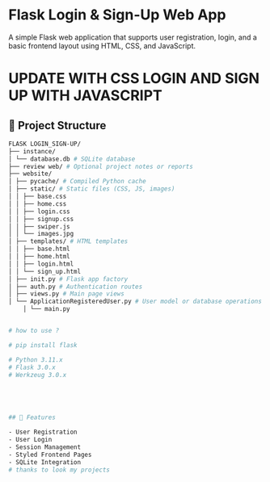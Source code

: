 # Flask Login & Sign-Up Web App

A simple Flask web application that supports user registration, login, and a basic frontend layout using HTML, CSS, and JavaScript.
# UPDATE WITH CSS LOGIN AND SIGN UP WITH JAVASCRIPT

## 📁 Project Structure

```bash
FLASK LOGIN_SIGN-UP/
├── instance/
│ └── database.db # SQLite database
├── review web/ # Optional project notes or reports
├── website/
│ ├── pycache/ # Compiled Python cache
│ ├── static/ # Static files (CSS, JS, images)
│ │ ├── base.css
│ │ ├── home.css
│ │ ├── login.css
│ │ ├── signup.css
│ │ ├── swiper.js
│ │ └── images.jpg
│ ├── templates/ # HTML templates
│ │ ├── base.html
│ │ ├── home.html
│ │ ├── login.html
│ │ └── sign_up.html
│ ├── init.py # Flask app factory
│ ├── auth.py # Authentication routes
│ ├── views.py # Main page views
│ └── ApplicationRegisteredUser.py # User model or database operations
    │ └── main.py


# how to use ?

# pip install flask

# Python 3.11.x
# Flask 3.0.x
# Werkzeug 3.0.x





## 🚀 Features

- User Registration
- User Login
- Session Management
- Styled Frontend Pages
- SQLite Integration
# thanks to look my projects


